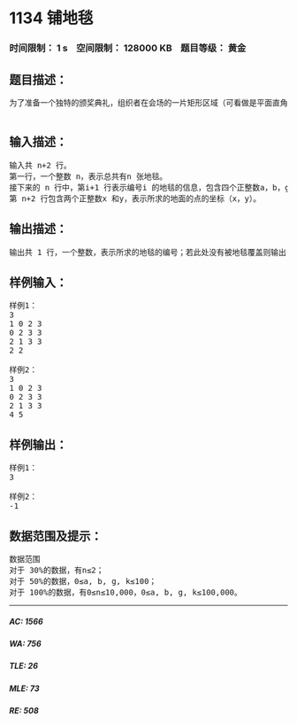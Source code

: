 # 1134 铺地毯   
### 时间限制： 1 s&nbsp;&nbsp;&nbsp;&nbsp;空间限制： 128000 KB&nbsp;&nbsp;&nbsp;&nbsp;题目等级： 黄金  
## 题目描述：  

<pre>
为了准备一个独特的颁奖典礼，组织者在会场的一片矩形区域（可看做是平面直角坐标系的第一象限）铺上一些矩形地毯。一共有n 张地毯，编号从1 到n。现在将这些地毯按照编号从小到大的顺序平行于坐标轴先后铺设，后铺的地毯覆盖在前面已经铺好的地毯之上。地毯铺设完成后，组织者想知道覆盖地面某个点的最上面的那张地毯的编号。注意：在矩形地毯边界和四个顶点上的点也算被地毯覆盖。

</pre>
  
  
## 输入描述：  

<pre>
输入共 n+2 行。  
第一行，一个整数 n，表示总共有n 张地毯。  
接下来的 n 行中，第i+1 行表示编号i 的地毯的信息，包含四个正整数a，b，g，k，每两个整数之间用一个空格隔开，分别表示铺设地毯的左下角的坐标（a，b）以及地毯在x轴和y 轴方向的长度。  
第 n+2 行包含两个正整数x 和y，表示所求的地面的点的坐标（x，y）。
</pre>
  
  
## 输出描述：  

<pre>
输出共 1 行，一个整数，表示所求的地毯的编号；若此处没有被地毯覆盖则输出-1。
</pre>
  
  
## 样例输入：  

<pre>
样例1：
3  
1 0 2 3  
0 2 3 3  
2 1 3 3  
2 2
 
样例2：
3   
1 0 2 3   
0 2 3 3   
2 1 3 3   
4 5
</pre>
  
  
## 样例输出：  

<pre>
样例1：
3
 
样例2：
-1
</pre>
  
  
## 数据范围及提示：  

<pre>
数据范围  
对于 30%的数据，有n≤2；  
对于 50%的数据，0≤a, b, g, k≤100；  
对于 100%的数据，有0≤n≤10,000，0≤a, b, g, k≤100,000。
</pre>
  
  
***  

##### AC: 1566  
##### WA: 756  
##### TLE: 26  
##### MLE: 73  
##### RE: 508  
